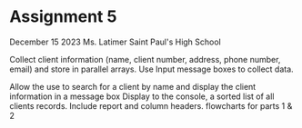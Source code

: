 # Assignment 5
December 15 2023
Ms. Latimer Saint Paul's High School

Collect client information (name, client number, address, phone number, email) and store in parallel arrays. Use Input message boxes to collect data.

Allow the use to search for a client by name and display the client information in a message box
Display to the console, a sorted list of all clients records. Include report and column headers.
flowcharts for parts 1 & 2